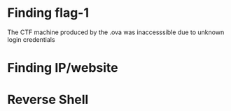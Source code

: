 # Finding flag-1
The CTF machine produced by the .ova was inaccesssible due to unknown login credentials

# Finding IP/website 

# Reverse Shell
